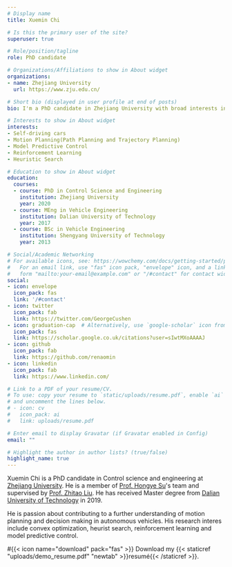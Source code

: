 ```yaml
---
# Display name
title: Xuemin Chi

# Is this the primary user of the site?
superuser: true

# Role/position/tagline
role: PhD candidate

# Organizations/Affiliations to show in About widget
organizations:
- name: Zhejiang University
  url: https://www.zju.edu.cn/

# Short bio (displayed in user profile at end of posts)
bio: I'm a PhD candidate in Zhejiang University with broad interests in self-driving cars and motion planning.

# Interests to show in About widget
interests:
- Self-driving cars
- Motion Planning(Path Planning and Trajectory Planning)
- Model Predictive Control
- Reinforcement Learning
- Heuristic Search

# Education to show in About widget
education:
  courses:
  - course: PhD in Control Science and Engineering
    institution: Zhejiang University
    year: 2020
  - course: MEng in Vehicle Engineering
    institution: Dalian University of Technology
    year: 2017
  - course: BSc in Vehicle Engineering
    institution: Shengyang University of Technology
    year: 2013

# Social/Academic Networking
# For available icons, see: https://wowchemy.com/docs/getting-started/page-builder/#icons
#   For an email link, use "fas" icon pack, "envelope" icon, and a link in the
#   form "mailto:your-email@example.com" or "/#contact" for contact widget.
social:
- icon: envelope
  icon_pack: fas
  link: '/#contact'
- icon: twitter
  icon_pack: fab
  link: https://twitter.com/GeorgeCushen
- icon: graduation-cap  # Alternatively, use `google-scholar` icon from `ai` icon pack
  icon_pack: fas
  link: https://scholar.google.co.uk/citations?user=sIwtMXoAAAAJ
- icon: github
  icon_pack: fab
  link: https://github.com/renaomin
- icon: linkedin
  icon_pack: fab
  link: https://www.linkedin.com/

# Link to a PDF of your resume/CV.
# To use: copy your resume to `static/uploads/resume.pdf`, enable `ai` icons in `params.toml`, 
# and uncomment the lines below.
# - icon: cv
#   icon_pack: ai
#   link: uploads/resume.pdf

# Enter email to display Gravatar (if Gravatar enabled in Config)
email: ""

# Highlight the author in author lists? (true/false)
highlight_name: true
---
```


Xuemin Chi is a PhD candidate in Control science and engineering at [Zhejiang University](http://www.zju.edu.cn/). He is a member of [Prof. Hongye Su](https://scholar.google.com/citations?user=9rfFRjgAAAAJ&hl=zh-CN&oi=ao)'s team and supervised by [Prof. Zhitao Liu](https://scholar.google.com/citations?hl=zh-CN&user=WIRnEuAAAAAJ). He has received Master degree from [Dalian University of Technology](http://www.dlut.edu.cn) in 2019.

He is passion about contributing to a further understanding of motion planning and decision making in autonomous vehicles. His research interes include convex optimization, heurist search, reinforcement learning and model predictive control.

#{{< icon name="download" pack="fas" >}} Download my {{< staticref "uploads/demo_resume.pdf" "newtab" >}}resumé{{< /staticref >}}.
